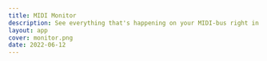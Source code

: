 ```yaml
---
title: MIDI Monitor
description: See everything that's happening on your MIDI-bus right in the browser
layout: app
cover: monitor.png
date: 2022-06-12
---
```




<client-only>
  <midi-monitor />
  <midi-panel :to-channel="false" />
</client-only>

